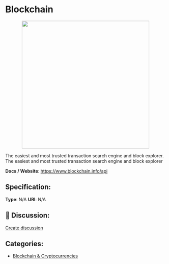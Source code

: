 # Blockchain
<p align="center">
    <img width="400" src="https://raw.githubusercontent.com/apis-list/apis-list/main/apis/blockchain/logo_256x256.png" />
</p>

The easiest and most trusted transaction search engine and block explorer.  The easiest and most trusted transaction search engine and block explorer

**Docs / Website**: https://www.blockchain.info/api

## Specification:
**Type**:  N/A 
**URI**:  N/A 

## 💬 Discussion:
[Create discussion](https://github.com/apis-list/apis-list/discussions/new)

## Categories:
- [Blockchain & Cryptocurrencies](https://github.com/apis-list/apis-list#blockchain-and-cryptocurrencies)



